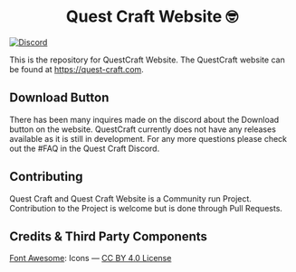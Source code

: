 <h1 align="center">Quest Craft Website 🤓</h1>

[![Discord](https://img.shields.io/discord/820767484042018829.svg?label=&logo=discord&logoColor=ffffff&color=7389D8&labelColor=6A7EC2)](https://discord.gg/cRdBUaUzcx)

This is the repository for QuestCraft Website. The QuestCraft website can be found at <a href="https://quest-craft.com/">https://quest-craft.com</a>.


## Download Button
There has been many inquires made on the discord about the Download button on the website. QuestCraft currently does not have any releases available as it is still in development. For any more questions please check out the #FAQ in the Quest Craft Discord.

## Contributing
Quest Craft and Quest Craft Website is a Community run Project. Contribution to the Project is welcome but is done through Pull Requests.  

## Credits & Third Party Components
[Font Awesome](https://fontawesome.com/): Icons —  [CC BY 4.0 License](https://creativecommons.org/licenses/by/4.0/)

